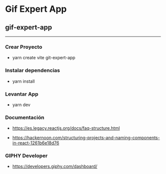 # Gif Expert App

## gif-expert-app

-------------------------

### Crear Proyecto
* yarn create vite git-expert-app

### Instalar dependencias
* yarn install

### Levantar App
* yarn dev


### Documentación

* https://es.legacy.reactjs.org/docs/faq-structure.html

* https://hackernoon.com/structuring-projects-and-naming-components-in-react-1261b6e18d76

### GIPHY Developer 

* https://developers.giphy.com/dashboard/
